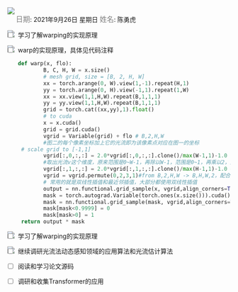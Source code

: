<img src = "https://img.shields.io/badge/Info%20%26%20Date-blueviolet" align="left">

<font color=gray size=3>日期</font>: 2021年9月26日 星期日        <font color=gray size=3>姓名</font>:  陈勇虎   

<img src = "https://img.shields.io/badge/-Plan-blueviolet" align="left">

- [ ] 学习了解warping的实现原理

<img src = "https://img.shields.io/badge/-Do-blueviolet" align="left">

- [ ] warp的实现原理，具体见代码注释

  ```python
  def warp(x, flo):
          B, C, H, W = x.size()
          # mesh grid, size = [B, 2, H, W]
          xx = torch.arange(0, W).view(1,-1).repeat(H,1)
          yy = torch.arange(0, H).view(-1,1).repeat(1,W)
          xx = xx.view(1,1,H,W).repeat(B,1,1,1)
          yy = yy.view(1,1,H,W).repeat(B,1,1,1)
          grid = torch.cat((xx,yy),1).float()
          # to cuda
          x = x.cuda()
          grid = grid.cuda()
          vgrid = Variable(grid) + flo # B,2,H,W
          #图二的每个像素坐标加上它的光流即为该像素点对应在图一的坐标
   # scale grid to [-1,1] 
          vgrid[:,0,:,:] = 2.0*vgrid[:,0,:,:].clone()/max(W-1,1)-1.0 
          #取出光流v这个维度，原来范围是0~W-1，再除以W-1，范围是0~1，再乘以2，范围是0~2，再-1，范围是-1~1
          vgrid[:,1,:,:] = 2.0*vgrid[:,1,:,:].clone()/max(H-1,1)-1.0 #取出光流u这个维度，同上
          vgrid = vgrid.permute(0,2,3,1)#from B,2,H,W -> B,H,W,2，配合grid_sample这个函数的使用
          # 常用的就是双线性插值和最近邻插值，大部分都使用双线性插值
          output = nn.functional.grid_sample(x, vgrid,align_corners=True)
          mask = torch.autograd.Variable(torch.ones(x.size())).cuda()
          mask = nn.functional.grid_sample(mask, vgrid,align_corners=True)
          mask[mask<0.9999] = 0
          mask[mask>0] = 1
   return output * mask
  ```

<img src = "https://img.shields.io/badge/-Check-blueviolet" align="left">

- [ ] 学习了解warping的实现原理

<img src = "https://img.shields.io/badge/-Action-blueviolet" align="left">

- [ ] 继续调研光流法动态感知领域的应用算法和光流估计算法

- [ ] 阅读和学习论文源码

- [ ] 调研和收集Transformer的应用











